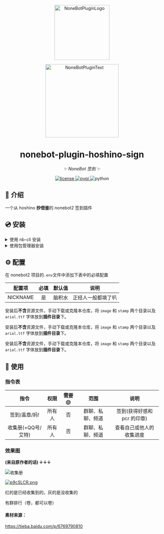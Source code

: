 <div align="center">
  <a href="https://v2.nonebot.dev/store"><img src="https://github.com/A-kirami/nonebot-plugin-template/blob/resources/nbp_logo.png" width="180" height="180" alt="NoneBotPluginLogo"></a>
  <br>
  <p><img src="https://github.com/A-kirami/nonebot-plugin-template/blob/resources/NoneBotPlugin.svg" width="240" alt="NoneBotPluginText"></p>
</div>

<div align="center">

# nonebot-plugin-hoshino-sign

_✨ NoneBot 签到 ✨_


<a href="./LICENSE">
    <img src="https://img.shields.io/github/license/zhulinyv/NJS.svg" alt="license">
</a>
<a href="https://pypi.python.org/pypi/nonebot-plugin-hoshino-sign">
    <img src="https://img.shields.io/pypi/v/nonebot-plugin-hoshino-sign.svg" alt="pypi">
</a>
<img src="https://img.shields.io/badge/python-3.9+-blue.svg" alt="python">

</div>

## 📖 介绍

一个从 hoshino **~~抄~~借鉴**的 nonebot2 签到插件

## 💿 安装

<details>
<summary>使用 nb-cli 安装</summary>
在 nonebot2 项目的根目录下打开命令行, 输入以下指令即可安装

    nb plugin install nonebot-plugin-hoshino-sign

</details>

<details>
<summary>使用包管理器安装</summary>
在 nonebot2 项目的插件目录下, 打开命令行, 根据你使用的包管理器, 输入相应的安装命令

<details>
<summary>pip</summary>

    pip install nonebot-plugin-hoshino-sign
</details>
<details>
<summary>pdm</summary>

    pdm add nonebot-plugin-hoshino-sign
</details>
<details>
<summary>poetry</summary>

    poetry add nonebot-plugin-hoshino-sign
</details>
<details>
<summary>conda</summary>

    conda install nonebot-plugin-hoshino-sign
</details>

打开 nonebot2 项目根目录下的 `pyproject.toml` 文件, 在 `[tool.nonebot]` 部分追加写入

    plugins = ["nonebot_plugin_hoshino_sign"]

</details>

## ⚙️ 配置

在 nonebot2 项目的`.env`文件中添加下表中的必填配置

| 配置项 | 必填 | 默认值 | 说明 |
|:-----:|:----:|:----:|:----:|
| NICKNAME | 是 | 脑积水 | 正经人一般都填了叭 |

安装后**不含**资源文件，手动下载或克隆本仓库，将 `image` 和 `stamp` 两个目录以及 `arial.ttf` 字体放到**插件目录**下。

安装后**不含**资源文件，手动下载或克隆本仓库，将 `image` 和 `stamp` 两个目录以及 `arial.ttf` 字体放到**插件目录**下。

安装后**不含**资源文件，手动下载或克隆本仓库，将 `image` 和 `stamp` 两个目录以及 `arial.ttf` 字体放到**插件目录**下。

## 🎉 使用
### 指令表
| 指令 | 权限 | 需要@ | 范围 | 说明 |
|:-----:|:----:|:----:|:----:|:----:|
| 签到/盖章/妈! | 所有人 | 否 | 群聊、私聊、频道 | 签到(获得好感和 pcr 的印章) |
| 收集册(+QQ号/艾特) | 所有人 | 否 | 群聊、私聊、频道 | 查看自己或他人的收集进度 |

### 效果图

**(来自原作者的话) ↓↓↓**

![收集册](https://user-images.githubusercontent.com/98363578/185780489-d60b1484-c4af-4834-b1f4-6db569a91048.PNG)

[![p9cSLCR.png](https://s1.ax1x.com/2023/05/13/p9cSLCR.png)](https://imgse.com/i/p9cSLCR)

红的是已经收集到的，灰的是没收集的

有群排行（卷，都可以卷）

#### 素材来源：

https://tieba.baidu.com/p/6769790810
